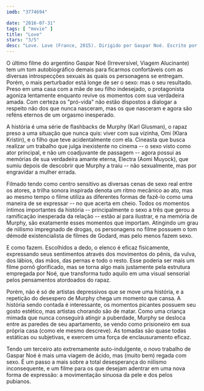 ```yaml
---
imdb: "3774694"

date: "2016-07-31"
tags: [ "movie" ]
title: "Love"
stars: "3/5"
desc: "Love. Love (France, 2015). Dirigido por Gaspar Noé. Escrito por Gaspar Noé. Com Aomi Muyock, Karl Glusman, Klara Kristin, Ugo Fox, Juan Saavedra, Gaspar Noé, Isabelle Nicou, Benoît Debie, Vincent Maraval."
---
```

O último filme do argentino Gaspar Noé (Irreversível, Viagem Alucinante) tem um tom autobiográfico demais para ficarmos confortáveis com as diversas introspecções sexuais às quais os personagens se entregam. Porém, o mais perturbador está longe de ser o sexo: mas o seu resultado. Preso em uma casa com a mãe de seu filho indesejado, o protagonista agoniza lentamente enquanto revive os momentos com sua verdadeira amada. Com certeza os "pró-vida" não estão dispostos a dialogar a respeito não dos que nunca nasceram, mas os que nasceram e agora são reféns eternos de um orgasmo inesperado.

A história é uma série de flashbacks de Murphy (Karl Glusman), o rapaz preso a uma situação que nunca quis: viver com sua vizinha, Omi (Klara Kristin), e o filho que teve acidentalmente com ela. Cineasta que busca realizar um trabalho que julga inexistente no cinema -- o sexo visto como ator principal, e não um coadjuvante de passagem -- agora possui as memórias de sua verdadeira amante eterna, Electra (Aomi Muyock), que sumiu depois de descobrir que Murphy a traiu -- não sexualmente, mas por engravidar a mulher errada.

Filmado tendo como centro sensitivo as diversas cenas de sexo real entre os atores, a trilha sonora inspirada denota um ritmo mecânico ao ato, mas ao mesmo tempo o filme utiliza as diferentes formas de fazê-lo como uma maneira de se expressar -- no que acerta em cheio. Todos os momentos íntimos importantes da história -- principalmente o sexo a três que gerou a ramificação inesperada da relação -- estão aí para ilustrar, e na memória de Murphy, são exatamente esses momentos que importam. Atingindo um grau de niilismo impregnado de drogas, os personagens no filme possuem o tom démodé existencialista de filmes de Godard, mas pelo menos fazem sexo.

E como fazem. Escolhidos a dedo, o elenco é eficaz fisicamente, expressando seus sentimentos através dos movimentos do pênis, da vulva, dos lábios, das mãos, das pernas e todo o resto. Esse poderia ser mais um filme pornô glorificado, mas se torna algo mais justamente pela estrutura empregada por Noé, que transforma tudo aquilo em uma visual sensorial pelos pensamentos atordoados do rapaz.

Porém, não é só de artistas depressivos que se move uma história, e a repetição do desespero de Murphy chega um momento que cansa. A história sendo contada é interessante, os momentos picantes possuem seu gosto estético, mas artistas chorando são de matar. Como uma criança mimada que nunca conseguirá atingir a puberdade, Murphy se desloca entre as paredes de seu apartamento, se vendo como prisioneiro em sua própria casa (como ele mesmo descreve). As tomadas são quase todas estáticas ou subjetivas, e exercem uma força de enclausuramento eficaz.

Tendo um terceiro ato extremamente auto-indulgente, o novo trabalho de Gaspar Noé é mais uma viagem de ácido, mas (muito bem) regada com sexo. É um passo a mais sobre a total desesperança do niilismo inconsequente, e um filme para os que desejam adentrar em uma nova forma de expressão: a movimentação sinuosa da pele e dos pelos pubianos.
